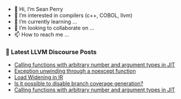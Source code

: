 - 👋 Hi, I’m Sean Perry
- 👀 I’m interested in compilers (c++, COBOL, llvm)
- 🌱 I’m currently learning ...
- 💞️ I’m looking to collaborate on ...
- 📫 How to reach me ...

<!---
s66perry/s66perry is a ✨ special ✨ repository because its `README.md` (this file) appears on your GitHub profile.
You can click the Preview link to take a look at your changes.
--->
### 📕 Latest LLVM Discourse Posts

<!-- DISCOURSE-LLVM:START -->
- [Calling functions with arbitrary number and argument types in JIT](https://discourse.llvm.org/t/calling-functions-with-arbitrary-number-and-argument-types-in-jit/62341#post_10)
- [Exception unwinding through a noexcept function](https://discourse.llvm.org/t/exception-unwinding-through-a-noexcept-function/62419#post_2)
- [Load Widening in IR](https://discourse.llvm.org/t/load-widening-in-ir/61952#post_9)
- [Is it possible to disable branch coverage generation?](https://discourse.llvm.org/t/is-it-possible-to-disable-branch-coverage-generation/62342#post_6)
- [Calling functions with arbitrary number and argument types in JIT](https://discourse.llvm.org/t/calling-functions-with-arbitrary-number-and-argument-types-in-jit/62341#post_9)
<!-- DISCOURSE-LLVM:END -->
